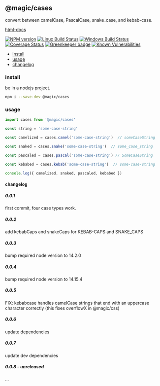 ## @magic/cases

convert between camelCase, PascalCase, snake_case, and kebab-case.

[html-docs](https://magic.github.io/cases/)

[![NPM version][npm-image]][npm-url]
[![Linux Build Status][travis-image]][travis-url]
[![Windows Build Status][appveyor-image]][appveyor-url]
[![Coverage Status][coveralls-image]][coveralls-url]
[![Greenkeeper badge][greenkeeper-image]][greenkeeper-url]
[![Known Vulnerabilities][snyk-image]][snyk-url]

[npm-image]: https://img.shields.io/npm/v/@magic/cases.svg
[npm-url]: https://www.npmjs.com/package/@magic/cases
[travis-image]: https://api.travis-ci.org/magic/cases.svg?branch=master
[travis-url]: https://travis-ci.org/magic/cases
[appveyor-image]: https://img.shields.io/appveyor/ci/magic/cases/master.svg
[appveyor-url]: https://ci.appveyor.com/project/magic/cases/branch/master
[coveralls-image]: https://coveralls.io/repos/github/magic/cases/badge.svg
[coveralls-url]: https://coveralls.io/github/magic/cases
[greenkeeper-image]: https://badges.greenkeeper.io/magic/cases.svg
[greenkeeper-url]: https://badges.greenkeeper.io/magic/cases.svg
[snyk-image]: https://snyk.io/test/github/magic/cases/badge.svg
[snyk-url]: https://snyk.io/test/github/magic/cases

* [install](#install)
* [usage](#usage)
* [changelog](#changelog)

### <a name="install"></a>install
be in a nodejs project.
```bash
npm i --save-dev @magic/cases
```

### <a name="usage"></a>usage
```javascript
import cases from '@magic/cases'

const string = 'some-case-string'

const camelized = cases.camel('some-case-string')  // someCaseString

const snaked = cases.snake('some-case-string')  // some_case_string

const pascaled = cases.pascal('some-case-string') // SomeCaseString

const kebabed = cases.kebab('some-case-string')  // some-case-string

console.log({ camelized, snaked, pascaled, kebabed })
```

#### <a name="changelog"></a>changelog

##### 0.0.1
first commit, four case types work.

##### 0.0.2
add kebabCaps and snakeCaps for KEBAB-CAPS and SNAKE_CAPS

##### 0.0.3
bump required node version to 14.2.0

##### 0.0.4
bump required node version to 14.15.4

##### 0.0.5
FIX: kebabcase handles camelCase strings that end with an uppercase character correctly
(this fixes overflowX in @magic/css)

##### 0.0.6 
update dependencies

##### 0.0.7
update dev dependencies

##### 0.0.8 - unreleased
...
